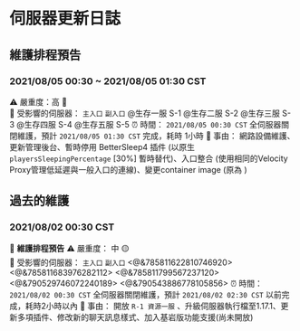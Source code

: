 # 伺服器更新日誌

## 維護排程預告 
### 2021/08/05 00:30 ~ 2021/08/05 01:30 CST

:warning: 嚴重度：高 :red_circle:  
:construction: 受影響的伺服器：  `主入口` `副入口` @生存一服 S-1 @生存二服 S-2 @生存三服 S-3 @生存四服 S-4 @生存五服 S-5
:alarm_clock: 時間： `2021/08/05 00:30 CST` 全伺服器關閉維護，預計 `2021/08/05 01:30 CST` 完成，耗時 1小時
:bookmark_tabs: 事由： 網路設備維護、更新管理後台、暫時停用 BetterSleep4 插件 (以原生 `playersSleepingPercentage` [30%] 暫時替代)、入口整合 (使用相同的Velocity Proxy管理低延遲與一般入口的連線)、變更container image (原為 )

## 過去的維護

### 2021/08/02 00:30 CST 
📅 __**維護排程預告**__
⚠️ 嚴重度： 中 🟡  
🚧 受影響的伺服器： `主入口` `副入口` <@&785811622810746920> <@&785811683976282112> <@&785811799567237120> <@&790529746072240189> <@&790543886778105856>
⏰ 時間： `2021/08/02 00:30 CST` 全伺服器關閉維護，預計 `2021/08/02 02:30 CST` 以前完成，耗時2小時以內
📑 事由： 開放 `R-1 資源一服` 、升級伺服器執行檔至1.17.1、更新多項插件、修改新的聊天訊息樣式、加入基岩版功能支援(尚未開放)